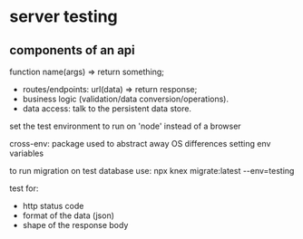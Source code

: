 # server testing

## components of an api

function name(args) => return something;

- routes/endpoints: url(data) => return response;
- business logic (validation/data conversion/operations).
- data access: talk to the persistent data store.

set the test environment to run on 'node' instead of a browser

cross-env: package used to abstract away OS differences setting env variables

to run migration on test database use: npx knex migrate:latest --env=testing

test for:

- http status code
- format of the data (json)
- shape of the response body
